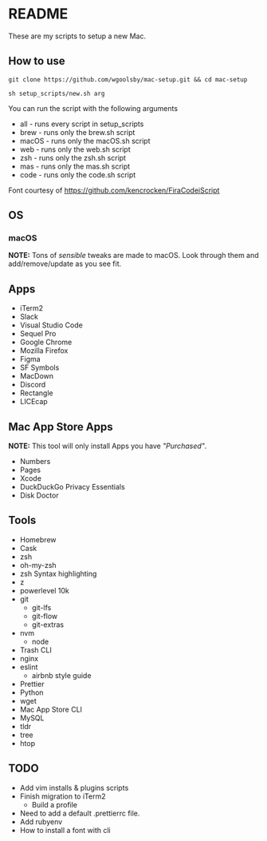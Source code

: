 # README

These are my scripts to setup a new Mac.

## How to use

```
git clone https://github.com/wgoolsby/mac-setup.git && cd mac-setup

sh setup_scripts/new.sh arg
```

You can run the script with the following arguments

* all - runs every script in setup_scripts
* brew - runs only the brew.sh script
* macOS - runs only the macOS.sh script
* web - runs only the web.sh script
* zsh - runs only the zsh.sh script
* mas - runs only the mas.sh script
* code - runs only the code.sh script

Font courtesy of https://github.com/kencrocken/FiraCodeiScript

## OS

### macOS

**NOTE:** Tons of _sensible_ tweaks are made to macOS. Look through them and add/remove/update as you see fit.

## Apps

* iTerm2
* Slack
* Visual Studio Code
* Sequel Pro
* Google Chrome
* Mozilla Firefox
* Figma
* SF Symbols
* MacDown
* Discord
* Rectangle
* LICEcap

## Mac App Store Apps

**NOTE:** This tool will only install Apps you have _"Purchased"_.

* Numbers
* Pages
* Xcode
* DuckDuckGo Privacy Essentials
* Disk Doctor

## Tools

* Homebrew
* Cask
* zsh
* oh-my-zsh
* zsh Syntax highlighting
* z
* powerlevel 10k
* git
  * git-lfs
  * git-flow
  * git-extras
* nvm
  * node
* Trash CLI
* nginx
* eslint
  * airbnb style guide
* Prettier
* Python
* wget
* Mac App Store CLI
* MySQL
* tldr
* tree
* htop

## TODO

* Add vim installs & plugins scripts
* Finish migration to iTerm2 
  * Build a profile
* Need to add a default .prettierrc file.
* Add rubyenv
* How to install a font with cli
